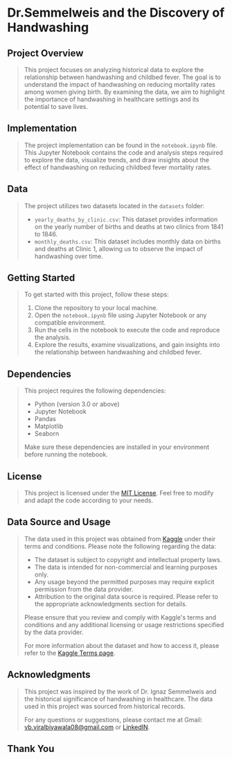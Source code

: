 # Dr.Semmelweis and the Discovery of Handwashing

## Project Overview
> This project focuses on analyzing historical data to explore the relationship between handwashing and childbed fever. The goal is to understand the impact of handwashing on reducing mortality rates among women giving birth. By examining the data, we aim to highlight the importance of handwashing in healthcare settings and its potential to save lives.

## Implementation
> The project implementation can be found in the `notebook.ipynb` file. This Jupyter Notebook contains the code and analysis steps required to explore the data, visualize trends, and draw insights about the effect of handwashing on reducing childbed fever mortality rates.

## Data
> The project utilizes two datasets located in the `datasets` folder:
> - `yearly_deaths_by_clinic.csv`: This dataset provides information on the yearly number of births and deaths at two clinics from 1841 to 1846.
> - `monthly_deaths.csv`: This dataset includes monthly data on births and deaths at Clinic 1, allowing us to observe the impact of handwashing over time.

## Getting Started
> To get started with this project, follow these steps:
> 
> 1. Clone the repository to your local machine.
> 2. Open the `notebook.ipynb` file using Jupyter Notebook or any compatible environment.
> 3. Run the cells in the notebook to execute the code and reproduce the analysis.
> 4. Explore the results, examine visualizations, and gain insights into the relationship between handwashing and childbed fever.

## Dependencies
> This project requires the following dependencies:
> - Python (version 3.0 or above)
> - Jupyter Notebook
> - Pandas
> - Matplotlib
> - Seaborn
> 
> Make sure these dependencies are installed in your environment before running the notebook.

## License
> This project is licensed under the [MIT License](LICENSE). Feel free to modify and adapt the code according to your needs.

## Data Source and Usage
> The data used in this project was obtained from [Kaggle](https://www.kaggle.com/) under their terms and conditions. Please note the following regarding the data:
> 
> - The dataset is subject to copyright and intellectual property laws.
> - The data is intended for non-commercial and learning purposes only.
> - Any usage beyond the permitted purposes may require explicit permission from the data provider.
> - Attribution to the original data source is required. Please refer to the appropriate acknowledgments section for details.
> 
> Please ensure that you review and comply with Kaggle's terms and conditions and any additional licensing or usage restrictions specified by the data provider.
> 
> For more information about the dataset and how to access it, please refer to the [Kaggle Terms page](https://www.kaggle.com/terms).

## Acknowledgments
> This project was inspired by the work of Dr. Ignaz Semmelweis and the historical significance of handwashing in healthcare. The data used in this project was sourced from historical records.
> 
> For any questions or suggestions, please contact me at Gmail: vb.viralbiyawala08@gmail.com or [LinkedIN](https://www.linkedin.com/in/viralbiyawala/).

## **Thank You**
